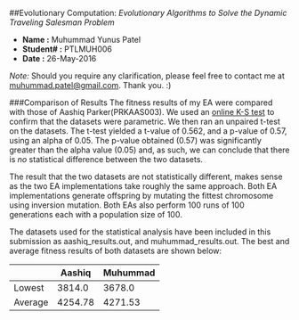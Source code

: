 ##Evolutionary Computation: *Evolutionary Algorithms to Solve the Dynamic Traveling Salesman Problem*

* **Name :** Muhummad Yunus Patel
* **Student# :** PTLMUH006
* **Date :** 26-May-2016

*Note:* Should you require any clarification, please feel free to contact me at muhummad.patel@gmail.com. Thank you. :)

###Comparison of Results
The fitness results of my EA were compared with those of Aashiq Parker(PRKAAS003). We used an [online K-S test](http://www.physics.csbsju.edu/stats/KS-test.n.plot_form.html) to confirm that the datasets were parametric. We then ran an unpaired t-test on the datasets. The t-test yielded a t-value of 0.562, and a p-value of 0.57, using an alpha of 0.05. The p-value obtained (0.57) was significantly greater than the alpha value (0.05) and, as such, we can conclude that there is *no* statistical difference between the two datasets.

The result that the two datasets are not statistically different, makes sense as the two EA implementations take roughly the same approach. Both EA implementations generate offspring by mutating the fittest chromosome using inversion mutation. Both EAs also perform 100 runs of 100 generations each with a population size of 100.

The datasets used for the statistical analysis have been included in this submission as aashiq_results.out, and muhummad_results.out. The best and average fitness results of both datasets are shown below:

|         | Aashiq  | Muhummad |
|---------|---------|----------|
| Lowest  | 3814.0  | 3678.0   |
| Average | 4254.78 | 4271.53  |
